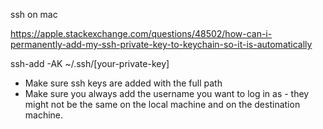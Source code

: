 ssh on mac

https://apple.stackexchange.com/questions/48502/how-can-i-permanently-add-my-ssh-private-key-to-keychain-so-it-is-automatically

ssh-add -AK ~/.ssh/[your-private-key]


- Make sure ssh keys are added with the full path
- Make sure you always add the username you want to log in as - they might not be the same on the local machine and on the destination machine.

